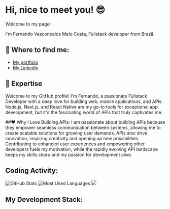 # Hi, nice to meet you! 😎

Welcome to my page!

I'm Fernando Vasconcelos Melo Costa, Fullstack developer from Brazil. 

## 🧭 Where to find me:

- [My portfolio](https://www.fernandomelocosta.com.br)
- [My LinkedIn](https://www.linkedin.com/in/fernando-vasconcelos-melo-costa-725726231/)

## 🚀 Expertise
Welcome to my GitHub profile! I'm Fernando, a passionate Fullstack Developer with a deep love for building web, mobile applications, and APIs. Node.js, Next.js, and React Native are my go-to tools for exceptional app development, but it's the fascinating world of APIs that truly captivates me.

##❤️ Why I Love Building APIs:
I am passionate about building APIs because they empower seamless communication between systems, allowing me to create scalable solutions for growing user demands. APIs also drive innovation, inspiring creativity and opening up new possibilities. Contributing to enhanced user experiences and empowering other developers fuels my motivation, while the rapidly evolving API landscape keeps my skills sharp and my passion for development alive.



## Coding Activity:

![GitHub Stats](https://github-readme-stats.vercel.app/api?username=F3rn4nd0o&show_icons=true&theme=react)
![Most Used Languages](https://github-readme-stats.vercel.app/api/top-langs/?username=F3rn4nd0o&layout=compact&theme=react)
![](https://github-readme-streak-stats.herokuapp.com/?user=F3rn4nd0o&theme=react)

## My Development Stack:
<!--
**F3rn4nd0o/F3rn4nd0o** is a ✨ _special_ ✨ repository because its `README.md` (this file) appears on your GitHub profile.

Here are some ideas to get you started:

- 🔭 I’m currently working on ...
- 🌱 I’m currently learning ...
- 👯 I’m looking to collaborate on ...
- 🤔 I’m looking for help with ...
- 💬 Ask me about ...
- 📫 How to reach me: ...
- 😄 Pronouns: ...
- ⚡ Fun fact: ...
-->
